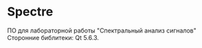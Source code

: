 # Spectre
ПО для лабораторной работы "Спектральный анализ сигналов"
Сторонние библитеки: Qt 5.6.3. 

